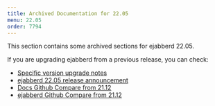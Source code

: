 ```yaml
---
title: Archived Documentation for 22.05
menu: 22.05
order: 7794
---
```


This section contains some archived sections for ejabberd 22.05.

If you are upgrading ejabberd from a previous release, you can check:

* [Specific version upgrade notes](/admin/upgrade/#specific-version-upgrade-notes)
* [ejabberd 22.05 release announcement](https://www.process-one.net/blog/ejabberd-22-05/)
* [Docs Github Compare from 21.12](https://github.com/processone/docs.ejabberd.im/compare/21.12...22.05)
* [ejabberd Github Compare from 21.12](https://github.com/processone/ejabberd/compare/21.12...22.05)

